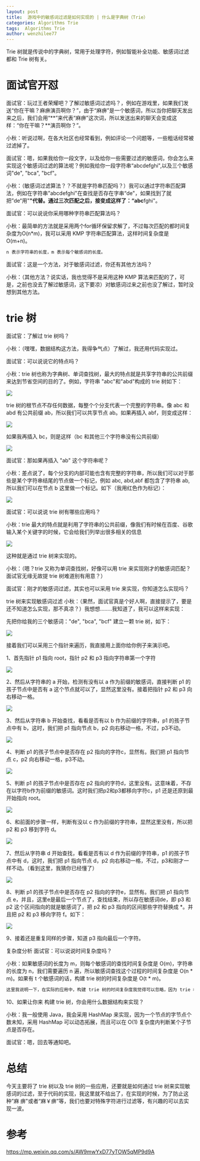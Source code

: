 ```yaml
---
layout: post
title:  游戏中的敏感词过滤是如何实现的 | 什么是字典树（Trie）
categories: Algorithms Trie
tags:  Algorithms Trie
author: wenzhilee77
---
```


Trie 树就是传说中的字典树，常用于处理字符，例如智能补全功能、敏感词过滤都和 Trie 树有关。

# 面试官开怼

面试官：玩过王者荣耀吧？了解过敏感词过滤吗？，例如在游戏里，如果我们发送“你在干嘛？麻痹演员啊你？”，由于“麻痹”是一个敏感词，所以当你把聊天发出来之后，我们会用“**”来代表“麻痹”这次词，所以发送出来的聊天会变成这样：“你在干嘛？**演员啊你？”。

小秋：听说过啊，在各大社区也经常看到，例如评论一个问题等，一些粗话经常被过滤掉了。

面试官：嗯，如果我给你一段文字，以及给你一些需要过滤的敏感词，你会怎么来实现这个敏感词过滤的算法呢？例如我给你一段字符串“abcdefghi",以及三个敏感词"de", "bca", "bcf"。

小秋：（敏感词过滤算法？？不就是字符串匹配吗？）我可以通过字符串匹配算法，例如在字符串”abcdefghi"在查找是否存在字串“de"，如果找到了就把”de“用"**"代替。通过三次匹配之后，接变成这样了：“abc**fghi"。

面试官：可以说说你采用哪种字符串匹配算法吗？

小秋：最简单的方法就是采用两个for循环保留求解了，不过每次匹配的都时间复杂度为O(n*m)，我可以采用 KMP 字符串匹配算法，这样时间复杂度是 O(m+n)。

```java
n 表示字符串的长度，m 表示每个敏感词的长度。
```

面试官：这是一个方法，对于敏感词过滤，你还有其他方法吗？

小秋：（其他方法？说实话，我也觉得不是采用这种 KMP 算法来匹配的了，可是，之前也没去了解过敏感词，这下要凉）对敏感词过来之前也没了解过，暂时没想到其他方法。

# trie 树

面试官：了解过 trie 树吗？

小秋：（嘿嘿，数据结构这方法，我得争气点）了解过，我还用代码实现过。

面试官：可以说说它的特点吗？

小秋：trie 树也称为字典树、单词查找树，最大的特点就是共享字符串的公共前缀来达到节省空间的目的了。例如，字符串 "abc"和"abd"构成的 trie 树如下：

![](/images/trie/image1.jpg)

trie 树的根节点不存任何数据，每整个个分支代表一个完整的字符串。像 abc 和 abd 有公共前缀 ab，所以我们可以共享节点 ab。如果再插入 abf，则变成这样：

![](/images/trie/image2.jpg)

如果我再插入 bc，则是这样（bc 和其他三个字符串没有公共前缀）

![](/images/trie/image3.jpg)

面试官：那如果再插入 "ab" 这个字符串呢？

小秋：差点说了，每个分支的内部可能也含有完整的字符串，所以我们可以对于那些是某个字符串结尾的节点做一个标记，例如 abc, abd,abf 都包含了字符串 ab,所以我们可以在节点 b 这里做一个标记。如下（我用红色作为标记）：

![](/images/trie/image4.jpg)

面试官：可以说说 trie 树有哪些应用吗？

小秋：trie 最大的特点就是利用了字符串的公共前缀，像我们有时候在百度、谷歌输入某个关键字的时候，它会给我们列举出很多相关的信息

![](/images/trie/image5.jpg)

这种就是通过 trie 树来实现的。

小秋：（嗯？trie 又称为单词查找树，好像可以用 trie 来实现刚才的敏感词匹配？面试官无缘无故提 trie 树难道别有用意？）

面试官：刚才的敏感词过滤，其实也可以采用 trie 来实现，你知道怎么实现吗？

trie 树来实现敏感词过滤
小秋：（果然，面试官真是个好人啊，直接提示了，要是还不知道怎么实现，那不真凉？）我想想……..我知道了，我可以这样来实现：

先把你给我的三个敏感词："de", "bca", "bcf" 建立一颗 trie 树，如下：

![](/images/trie/image6.jpg)

接着我们可以采用三个指针来遍历，我直接用上面你给你例子来演示吧。

1、首先指针 p1 指向 root，指针 p2 和 p3 指向字符串第一个字符

![](/images/trie/image7.jpg)

2、然后从字符串的 a 开始，检测有没有以 a 作为前缀的敏感词，直接判断 p1 的孩子节点中是否有 a 这个节点就可以了，显然这里没有。接着把指针 p2 和 p3 向右移动一格。

![](/images/trie/image8.jpg)

3、然后从字符串 b 开始查找，看看是否有以 b 作为前缀的字符串，p1 的孩子节点中有 b，这时，我们把 p1 指向节点 b，p2 向右移动一格，不过，p3不动。

![](/images/trie/image9.jpg)

4、判断 p1 的孩子节点中是否存在 p2 指向的字符c，显然有。我们把 p1 指向节点 c，p2 向右移动一格，p3不动。

![](/images/trie/image10.jpg)

5、判断 p1 的孩子节点中是否存在 p2 指向的字符d，这里没有。这意味着，不存在以字符b作为前缀的敏感词。这时我们把p2和p3都移向字符c，p1 还是还原到最开始指向 root。

![](/images/trie/image11.jpg)

6、和前面的步骤一样，判断有没以 c 作为前缀的字符串，显然这里没有，所以把 p2 和 p3 移到字符 d。

![](/images/trie/image12.jpg)

7、然后从字符串 d 开始查找，看看是否有以 d 作为前缀的字符串，p1 的孩子节点中有 d，这时，我们把 p1 指向节点 d，p2 向右移动一格，不过，p3和刚才一样不动。（看到这里，我猜你已经懂了）

![](/images/trie/image13.jpg)

8、判断 p1 的孩子节点中是否存在 p2 指向的字符e，显然有。我们把 p1 指向节点 e，并且，这里e是最后一个节点了，查找结束，所以存在敏感词de，即 p3 和 p2 这个区间指向的就是敏感词了，把 p2 和 p3 指向的区间那些字符替换成 *。并且把 p2 和 p3 移向字符 f。如下：

![](/images/trie/image14.jpg)

9、接着还是重复同样的步骤，知道 p3 指向最后一个字符。

复杂度分析
面试官：可以说说时间复杂度吗？

小秋：如果敏感词的长度为 m，则每个敏感词的查找时间复杂度是 O(m)，字符串的长度为 n，我们需要遍历 n 遍，所以敏感词查找这个过程的时间复杂度是 O(n * m)。如果有 t 个敏感词的话，构建 trie 树的时间复杂度是 O(t * m)。

```java
这里我说明一下，在实际的应用中，构建 trie 树的时间复杂度我觉得可以忽略，因为 trie 树我们可以在一开始就构建了，以后可以无数次重复利用的了。
```

10、如果让你来 构建 trie 树，你会用什么数据结构来实现？

小秋：我一般使用 Java，我会采用 HashMap 来实现，因为一个节点的字节点个数未知，采用 HashMap 可以动态拓展，而且可以在 O(1) 复杂度内判断某个子节点是否存在。

面试官：嗯，回去等通知吧。

# 总结

今天主要将了 trie 树以及 trie 树的一些应用，还要就是如何通过 trie 树来实现敏感词的过滤，至于代码的实现，我这里就不给出了，在实现的时候，为了防止这种”麻 痹"或者“麻￥痹”等，我们也要对特殊字符进行过滤等，有兴趣的可以去实现一波。

# 参考

https://mp.weixin.qq.com/s/AW9mwYxD77yTOW5qMP9d9A